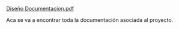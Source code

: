 [Diseño Documentacion.pdf](https://github.com/Nico993/Circulo-de-sangre/files/8419921/Diseno.Documentacion.pdf)

Aca se va a encontrar toda la documentación asociada al proyecto.
